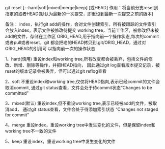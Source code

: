 git reset [--hard|soft|mixed|merge|keep] [<commit>或HEAD]
作用：将当前分支reset到指定的<commit>或者HEAD(默认为最新的一次提交，即重设到最新一次提交之前的版本)

备注：
       index，执行git add的操作，会对文件创建索引，所有被跟踪的文件索引会放入index，表示文件被修改待提交
       working tree，当前工作区，被修改但未被add的文件，存储在工作区
       ORIG_HEAD,用于指向前一个操作状态,每次的commit或者pull或者reset，git 都会把老的HEAD拷贝到.git/ORIG_HEAD，通过对ORIG_HEAD的引用可    以指向前一次的操作状态

1、hard(慎用)
重设index和working tree,所有改变都会被丢弃，包括文件的修改、新增、删除等操作，并把HEAD指向<commit>，
因此通过git log查看版本提交记录，被reset的版本记录会被丢弃，但可以通过git reflog查看

2、soft
不重设index和working tree,仅仅将HEAD指向<commit>,表示已经commit的文件会取消commit,
通过git status查看，文件会处于待commit状态“Changes to be committed”

3、mixed(默认)
重设index,但不重设working tree,表示已经被add的文件，被取消add，
通过git status查看，文件会处于待添加索引状态 “Changes not staged for commit”

4、merge
重设index，重设working tree中发生变化的文件，但是保留index和working tree不一致的文件

5、keep
重设index，重设working tree中发生变化的文件

